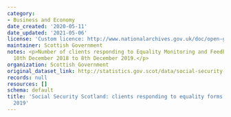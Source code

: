 ```yaml
---
category:
- Business and Economy
date_created: '2020-05-11'
date_updated: '2021-05-06'
license: 'Custom licence: http://www.nationalarchives.gov.uk/doc/open-government-licence/version/3/'
maintainer: Scottish Government
notes: <p>Number of clients responding to Equality Monitoring and Feedback forms from
  10th December 2018 to 8th December 2019.</p>
organization: Scottish Government
original_dataset_link: http://statistics.gov.scot/data/social-security-scotland-clients-responding-to-equality-forms-to-december-2019
records: null
resources: []
schema: default
title: 'Social Security Scotland: clients responding to equality forms to December
  2019'
---
```

